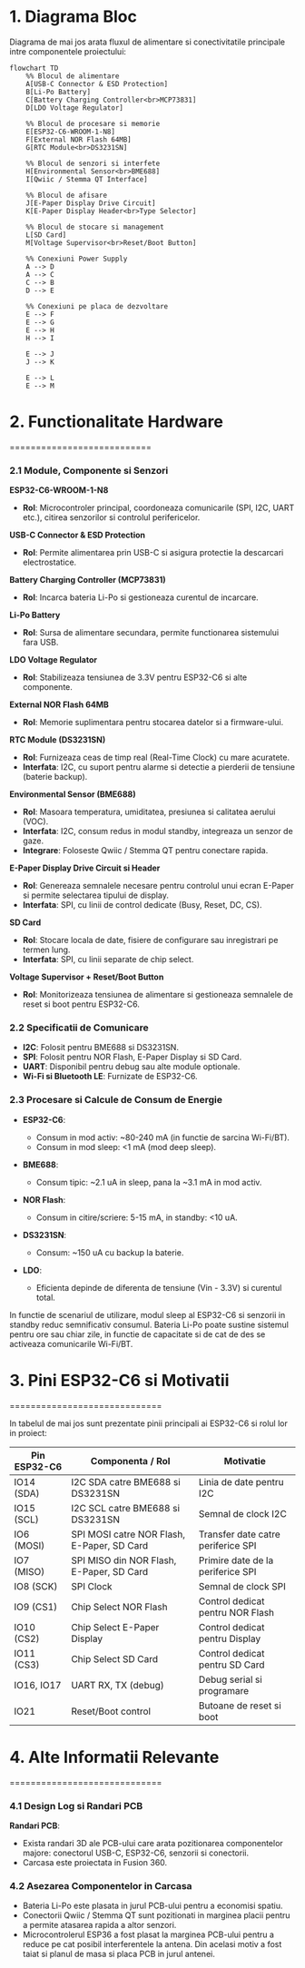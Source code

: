 # 1. Diagrama Bloc
Diagrama de mai jos arata fluxul de alimentare si conectivitatile principale intre componentele proiectului:
```mermaid
flowchart TD
    %% Blocul de alimentare
    A[USB-C Connector & ESD Protection] 
    B[Li-Po Battery]
    C[Battery Charging Controller<br>MCP73831]
    D[LDO Voltage Regulator]

    %% Blocul de procesare si memorie
    E[ESP32-C6-WROOM-1-N8]
    F[External NOR Flash 64MB]
    G[RTC Module<br>DS3231SN]
    
    %% Blocul de senzori si interfete
    H[Environmental Sensor<br>BME688]
    I[Qwiic / Stemma QT Interface]
    
    %% Blocul de afisare
    J[E-Paper Display Drive Circuit]
    K[E-Paper Display Header<br>Type Selector]
    
    %% Blocul de stocare si management
    L[SD Card]
    M[Voltage Supervisor<br>Reset/Boot Button]

    %% Conexiuni Power Supply
    A --> D
    A --> C
    C --> B
    D --> E

    %% Conexiuni pe placa de dezvoltare
    E --> F
    E --> G
    E --> H
    H --> I

    E --> J
    J --> K

    E --> L
    E --> M
```

# 2. Functionalitate Hardware
===========================

### 2.1 Module, Componente si Senzori

**ESP32-C6-WROOM-1-N8**

- **Rol**: Microcontroler principal, coordoneaza comunicarile (SPI, I2C, UART etc.), citirea senzorilor si controlul perifericelor.

**USB-C Connector & ESD Protection**

- **Rol**: Permite alimentarea prin USB-C si asigura protectie la descarcari electrostatice.

**Battery Charging Controller (MCP73831)**

- **Rol**: Incarca bateria Li-Po si gestioneaza curentul de incarcare.

**Li-Po Battery**

- **Rol**: Sursa de alimentare secundara, permite functionarea sistemului fara USB.

**LDO Voltage Regulator**

- **Rol**: Stabilizeaza tensiunea de 3.3V pentru ESP32-C6 si alte componente.

**External NOR Flash 64MB**

- **Rol**: Memorie suplimentara pentru stocarea datelor si a firmware-ului.

**RTC Module (DS3231SN)**

- **Rol**: Furnizeaza ceas de timp real (Real-Time Clock) cu mare acuratete.
- **Interfata**: I2C, cu suport pentru alarme si detectie a pierderii de tensiune (baterie backup).

**Environmental Sensor (BME688)**

- **Rol**: Masoara temperatura, umiditatea, presiunea si calitatea aerului (VOC).
- **Interfata**: I2C, consum redus in modul standby, integreaza un senzor de gaze.
- **Integrare**: Foloseste Qwiic / Stemma QT pentru conectare rapida.

**E-Paper Display Drive Circuit si Header**

- **Rol**: Genereaza semnalele necesare pentru controlul unui ecran E-Paper si permite selectarea tipului de display.
- **Interfata**: SPI, cu linii de control dedicate (Busy, Reset, DC, CS).

**SD Card**

- **Rol**: Stocare locala de date, fisiere de configurare sau inregistrari pe termen lung.
- **Interfata**: SPI, cu linii separate de chip select.

**Voltage Supervisor + Reset/Boot Button**

- **Rol**: Monitorizeaza tensiunea de alimentare si gestioneaza semnalele de reset si boot pentru ESP32-C6.

### 2.2 Specificatii de Comunicare

- **I2C**: Folosit pentru BME688 si DS3231SN.
- **SPI**: Folosit pentru NOR Flash, E-Paper Display si SD Card.
- **UART**: Disponibil pentru debug sau alte module optionale.
- **Wi-Fi si Bluetooth LE**: Furnizate de ESP32-C6.

### 2.3 Procesare si Calcule de Consum de Energie

- **ESP32-C6**:
  - Consum in mod activ: ~80-240 mA (in functie de sarcina Wi-Fi/BT).
  - Consum in mod sleep: <1 mA (mod deep sleep).

- **BME688**:
  - Consum tipic: ~2.1 uA in sleep, pana la ~3.1 mA in mod activ.

- **NOR Flash**:
  - Consum in citire/scriere: 5-15 mA, in standby: <10 uA.

- **DS3231SN**:
  - Consum: ~150 uA cu backup la baterie.

- **LDO**:
  - Eficienta depinde de diferenta de tensiune (Vin - 3.3V) si curentul total.

In functie de scenariul de utilizare, modul sleep al ESP32-C6 si senzorii in standby reduc semnificativ consumul. Bateria Li-Po poate sustine sistemul pentru ore sau chiar zile, in functie de capacitate si de cat de des se activeaza comunicarile Wi-Fi/BT.

# 3. Pini ESP32-C6 si Motivatii
=============================

In tabelul de mai jos sunt prezentate pinii principali ai ESP32-C6 si rolul lor in proiect:

| Pin ESP32-C6 | Componenta / Rol                        | Motivatie                            |
|--------------|-----------------------------------------|--------------------------------------|
| IO14 (SDA)   | I2C SDA catre BME688 si DS3231SN        | Linia de date pentru I2C            |
| IO15 (SCL)   | I2C SCL catre BME688 si DS3231SN        | Semnal de clock I2C                 |
| IO6 (MOSI)   | SPI MOSI catre NOR Flash, E-Paper, SD Card | Transfer date catre periferice SPI   |
| IO7 (MISO)   | SPI MISO din NOR Flash, E-Paper, SD Card  | Primire date de la periferice SPI    |
| IO8 (SCK)    | SPI Clock                               | Semnal de clock SPI                 |
| IO9 (CS1)    | Chip Select NOR Flash                   | Control dedicat pentru NOR Flash    |
| IO10 (CS2)   | Chip Select E-Paper Display             | Control dedicat pentru Display      |
| IO11 (CS3)   | Chip Select SD Card                     | Control dedicat pentru SD Card      |
| IO16, IO17   | UART RX, TX (debug)                     | Debug serial si programare          |
| IO21         | Reset/Boot control                      | Butoane de reset si boot            |

# 4. Alte Informatii Relevante
=============================

### 4.1 Design Log si Randari PCB

**Randari PCB**:

- Exista randari 3D ale PCB-ului care arata pozitionarea componentelor majore: conectorul USB-C, ESP32-C6, senzorii si conectorii.
- Carcasa este proiectata in Fusion 360.

### 4.2 Asezarea Componentelor in Carcasa

- Bateria Li-Po este plasata in jurul PCB-ului pentru a economisi spatiu.
- Conectorii Qwiic / Stemma QT sunt pozitionati in marginea placii pentru a permite atasarea rapida a altor senzori.
- Microcontrolerul ESP36 a fost plasat la marginea PCB-ului pentru a reduce pe cat posibil interferentele la antena. Din acelasi motiv a fost taiat si planul de masa si placa PCB in jurul antenei.